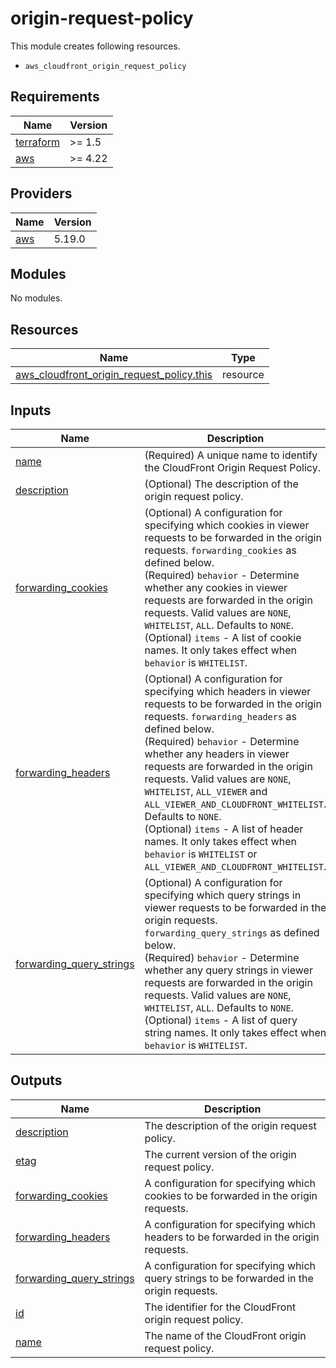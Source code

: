 # origin-request-policy

This module creates following resources.

- `aws_cloudfront_origin_request_policy`

<!-- BEGINNING OF PRE-COMMIT-TERRAFORM DOCS HOOK -->
## Requirements

| Name | Version |
|------|---------|
| <a name="requirement_terraform"></a> [terraform](#requirement\_terraform) | >= 1.5 |
| <a name="requirement_aws"></a> [aws](#requirement\_aws) | >= 4.22 |

## Providers

| Name | Version |
|------|---------|
| <a name="provider_aws"></a> [aws](#provider\_aws) | 5.19.0 |

## Modules

No modules.

## Resources

| Name | Type |
|------|------|
| [aws_cloudfront_origin_request_policy.this](https://registry.terraform.io/providers/hashicorp/aws/latest/docs/resources/cloudfront_origin_request_policy) | resource |

## Inputs

| Name | Description | Type | Default | Required |
|------|-------------|------|---------|:--------:|
| <a name="input_name"></a> [name](#input\_name) | (Required) A unique name to identify the CloudFront Origin Request Policy. | `string` | n/a | yes |
| <a name="input_description"></a> [description](#input\_description) | (Optional) The description of the origin request policy. | `string` | `"Managed by Terraform."` | no |
| <a name="input_forwarding_cookies"></a> [forwarding\_cookies](#input\_forwarding\_cookies) | (Optional) A configuration for specifying which cookies in viewer requests to be forwarded in the origin requests. `forwarding_cookies` as defined below.<br>    (Required) `behavior` - Determine whether any cookies in viewer requests are forwarded in the origin requests. Valid values are `NONE`, `WHITELIST`, `ALL`. Defaults to `NONE`.<br>    (Optional) `items` - A list of cookie names. It only takes effect when `behavior` is `WHITELIST`. | <pre>object({<br>    behavior = optional(string, "NONE")<br>    items    = optional(set(string), [])<br>  })</pre> | `{}` | no |
| <a name="input_forwarding_headers"></a> [forwarding\_headers](#input\_forwarding\_headers) | (Optional) A configuration for specifying which headers in viewer requests to be forwarded in the origin requests. `forwarding_headers` as defined below.<br>    (Required) `behavior` - Determine whether any headers in viewer requests are forwarded in the origin requests. Valid values are `NONE`, `WHITELIST`, `ALL_VIEWER` and `ALL_VIEWER_AND_CLOUDFRONT_WHITELIST`. Defaults to `NONE`.<br>    (Optional) `items` - A list of header names. It only takes effect when `behavior` is `WHITELIST` or `ALL_VIEWER_AND_CLOUDFRONT_WHITELIST`. | <pre>object({<br>    behavior = optional(string, "NONE")<br>    items    = optional(set(string), [])<br>  })</pre> | `{}` | no |
| <a name="input_forwarding_query_strings"></a> [forwarding\_query\_strings](#input\_forwarding\_query\_strings) | (Optional) A configuration for specifying which query strings in viewer requests to be forwarded in the origin requests. `forwarding_query_strings` as defined below.<br>    (Required) `behavior` - Determine whether any query strings in viewer requests are forwarded in the origin requests. Valid values are `NONE`, `WHITELIST`, `ALL`. Defaults to `NONE`.<br>    (Optional) `items` - A list of query string names. It only takes effect when `behavior` is `WHITELIST`. | <pre>object({<br>    behavior = optional(string, "NONE")<br>    items    = optional(set(string), [])<br>  })</pre> | `{}` | no |

## Outputs

| Name | Description |
|------|-------------|
| <a name="output_description"></a> [description](#output\_description) | The description of the origin request policy. |
| <a name="output_etag"></a> [etag](#output\_etag) | The current version of the origin request policy. |
| <a name="output_forwarding_cookies"></a> [forwarding\_cookies](#output\_forwarding\_cookies) | A configuration for specifying which cookies to be forwarded in the origin requests. |
| <a name="output_forwarding_headers"></a> [forwarding\_headers](#output\_forwarding\_headers) | A configuration for specifying which headers to be forwarded in the origin requests. |
| <a name="output_forwarding_query_strings"></a> [forwarding\_query\_strings](#output\_forwarding\_query\_strings) | A configuration for specifying which query strings to be forwarded in the origin requests. |
| <a name="output_id"></a> [id](#output\_id) | The identifier for the CloudFront origin request policy. |
| <a name="output_name"></a> [name](#output\_name) | The name of the CloudFront origin request policy. |
<!-- END OF PRE-COMMIT-TERRAFORM DOCS HOOK -->

